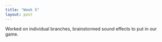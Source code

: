 ```yaml
---
title: "Week 5"
layout: post
---
```


Worked on individual branches, brainstormed sound effects to put in our game. 